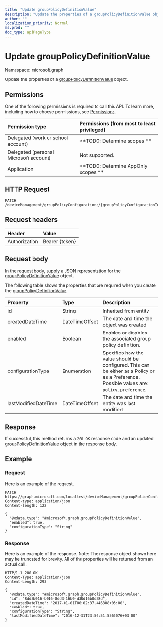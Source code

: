 ```yaml
---
title: "Update groupPolicyDefinitionValue"
description: "Update the properties of a groupPolicyDefinitionValue object."
author: ""
localization_priority: Normal
ms.prod: ""
doc_type: apiPageType
---
```


# Update groupPolicyDefinitionValue

Namespace: microsoft.graph

Update the properties of a [groupPolicyDefinitionValue](../resources/grouppolicydefinitionvalue.md) object.

## Permissions
One of the following permissions is required to call this API. To learn more, including how to choose permissions, see [Permissions](/concepts/permissions-reference.md).

|Permission type|Permissions (from most to least privileged)|
|:---|:---|
|Delegated (work or school account)|**TODO: Determine scopes **|
|Delegated (personal Microsoft account)|Not supported.|
|Application|**TODO: Determine AppOnly scopes **|

## HTTP Request
<!-- {
  "blockType": "ignored"
}
-->
``` http
PATCH /deviceManagement/groupPolicyConfigurations/{groupPolicyConfigurationId}/definitionValues/{groupPolicyDefinitionValueId}
```

## Request headers
|Header|Value|
|:---|:---|
|Authorization|Bearer {token}|

## Request body
In the request body, supply a JSON representation for the [groupPolicyDefinitionValue](../resources/grouppolicydefinitionvalue.md) object.

The following table shows the properties that are required when you create the [groupPolicyDefinitionValue](../resources/grouppolicydefinitionvalue.md).

|Property|Type|Description|
|:---|:---|:---|
|id|String| Inherited from [entity](../resources/entity.md)|
|createdDateTime|DateTimeOffset|The date and time the object was created.|
|enabled|Boolean|Enables or disables the associated group policy definition.|
|configurationType|Enumeration|Specifies how the value should be configured. This can be either as a Policy or as a Preference. Possible values are: `policy`, `preference`.|
|lastModifiedDateTime|DateTimeOffset|The date and time the entity was last modified.|



## Response
If successful, this method returns a `200 OK` response code and an updated [groupPolicyDefinitionValue](../resources/grouppolicydefinitionvalue.md) object in the response body.

## Example

### Request
Here is an example of the request.
<!-- {
  "blockType": "request",
  "name": "update_grouppolicydefinitionvalue"
}
-->
``` http
PATCH https://graph.microsoft.com/localtest/deviceManagement/groupPolicyConfigurations/{groupPolicyConfigurationId}/definitionValues/{groupPolicyDefinitionValueId}
Content-type: application/json
Content-length: 122

{
  "@odata.type": "#microsoft.graph.groupPolicyDefinitionValue",
  "enabled": true,
  "configurationType": "String"
}
```

### Response
Here is an example of the response. Note: The response object shown here may be truncated for brevity. All of the properties will be returned from an actual call.
<!-- {
  "blockType": "response",
  "truncated": true
}
-->
``` http
HTTP/1.1 200 OK
Content-Type: application/json
Content-Length: 293

{
  "@odata.type": "#microsoft.graph.groupPolicyDefinitionValue",
  "id": "8dd3b016-b016-8dd3-16b0-d38d16b0d38d",
  "createdDateTime": "2017-01-01T00:02:37.446308+03:00",
  "enabled": true,
  "configurationType": "String",
  "lastModifiedDateTime": "2016-12-31T23:56:51.5562076+03:00"
}
```

